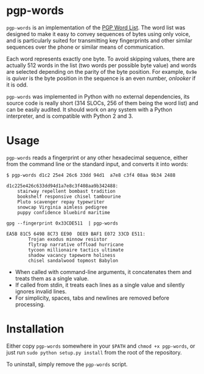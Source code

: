 # pgp-words

`pgp-words` is an implementation of the [PGP Word List](https://en.wikipedia.org/wiki/PGP_word_list).  The word list was designed to make it easy to convey sequences of bytes using only voice, and is particularly suited for transmitting key fingerprints and other similar sequences over the phone or similar means of communication.

Each word represents exactly one byte.  To avoid skipping values, there are actually 512 words in the list (two words per possible byte value) and words are selected depending on the parity of the byte position.  For example, `0x9e` is *quiver* is the byte position in the sequence is an even number, *onlooker* if it is odd.

`pgp-words` was implemented in Python with no external dependencies, its source code is really short (314 SLOCs, 256 of them being the word list) and can be easily audited. It should work on any system with a Python interpreter, and is compatible with Python 2 and 3.

# Usage

`pgp-words` reads a fingerprint or any other hexadecimal sequence, either from the command line or the standard input, and converts it into words:

```
$ pgp-words d1c2 25e4 26c6 33dd 94d1  a7e8 c3f4 08aa 9b34 2488

d1c225e426c633dd94d1a7e8c3f408aa9b342488:
	stairway repellent bombast tradition
	bookshelf responsive chisel tambourine
	Pluto scavenger repay typewriter
	snowcap Virginia aimless pedigree
	puppy confidence bluebird maritime

gpg --fingerprint 0x33CDE511  | pgp-words

EA5B 81C5 6498 8C73 EE90  DEE9 BAF1 E072 33CD E511:
        Trojan exodus minnow resistor
        flytrap narrative offload hurricane
        tycoon millionaire tactics ultimate
        shadow vacancy tapeworm holiness
        chisel sandalwood topmost Babylon
```

 - When called with command-line arguments, it concatenates them and treats them as a single value.
 - If called from stdin, it treats each lines as a single value and silently ignores invalid lines.
 - For simplicity, spaces, tabs and newlines are removed before processing.

# Installation

Either copy `pgp-words` somewhere in your `$PATH` and `chmod +x pgp-words`, or just run `sudo python setup.py install` from the root of the repository.

To uninstall, simply remove the `pgp-words` script.
